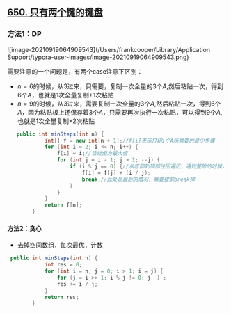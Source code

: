 ## [650. 只有两个键的键盘](https://leetcode-cn.com/problems/2-keys-keyboard/)



### 方法1：DP

![image-20210919064909543](/Users/frankcooper/Library/Application Support/typora-user-images/image-20210919064909543.png)

需要注意的一个问题是，有两个case注意下区别：

- $n=6$的时候，从$3$过来，只需要，复制一次全量的$3$个$A$,然后粘贴一次，得到$6$个$A$​，也就是1次全量复制+1次粘贴
- $n=9$的时候，从$3$过来，需要复制一次全量的$3$个$A$,然后粘贴一次，得到$6$个$A$，因为粘贴板上还保存着$3$个$A$，只需要再次执行一次粘贴，可以得到$9$个$A$,也就是1次全量复制+2次粘贴

```java
   public int minSteps(int n) {
            int[] f = new int[n + 1];//f[i]表示打印i个A所需要的最少步骤
            for (int i = 2; i <= n; i++) {
                f[i] = i;//该处值为最大值
                for (int j = i - 1; j > 1; --j) {
                    if (i % j == 0) {//从底部到顶部往回遍历，遇到整除的时候，最大化地缩减了打印的步骤
                        f[i] = f[j] + (i / j);
                        break;//此处是最后的情况，需要提前break掉
                    }
                }
            }
            return f[n];
        }
```

#### 方法2：贪心

- 去掉空间数组，每次最优，计数

```java
 public int minSteps(int n) {
            int res = 0;
            for (int i = n, j = 0; i > 1; i = j) {
                for (j = i >> 1; i % j != 0; j--) ;
                res += i / j;
            }
            return res;
        }
```

